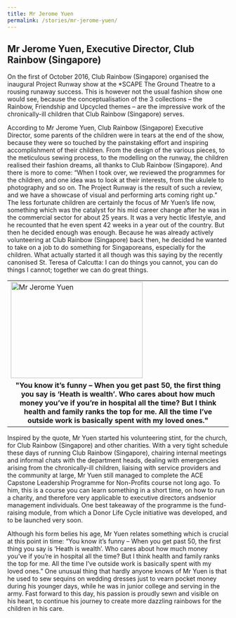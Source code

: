 ```yaml
---
title: Mr Jerome Yuen
permalink: /stories/mr-jerome-yuen/
---
```


## Mr Jerome Yuen, Executive Director, Club Rainbow (Singapore)

On the first of October 2016, Club Rainbow (Singapore) organised the inaugural Project Runway show at the *SCAPE The Ground Theatre to a rousing runaway success. This is however not the usual fashion show one would see, because the conceptualisation of the 3 collections – the Rainbow, Friendship and Upcycled themes – are the impressive work of the chronically-ill children that Club Rainbow (Singapore) serves.

According to Mr Jerome Yuen, Club Rainbow (Singapore) Executive Director, some parents of the children were in tears at the end of the show, because they were so touched by the painstaking effort and inspiring accomplishment of their children. From the design of the various pieces, to the meticulous sewing process, to the modelling on the runway, the children realised their fashion dreams, all thanks to Club Rainbow (Singapore). And there is more to come: “When I took over, we reviewed the programmes for the children, and one idea was to look at their interests, from the ukulele to photography and so on. The Project Runway is the result of such a review, and we have a showcase of visual and performing arts coming right up.” The less fortunate children are certainly the focus of Mr Yuen’s life now, something which was the catalyst for his mid career change after he was in the commercial sector for about 25 years. It was a very hectic lifestyle, and he recounted that he even spent 42 weeks in a year out of the country. But then he decided enough was enough. Because he was already actively volunteering at Club Rainbow (Singapore) back then, he decided he wanted to take on a job to do something for Singaporeans, especially for the children. What actually started it all though was
this saying by the recently canonised St. Teresa of Calcutta: I can do things you cannot, you can do things I cannot; together we can do great things.

<table>
	<tbody>
		<tr>
			<td><img alt="Mr Jerome Yuen" src="/images/stories/pages/mr-jerome-yuen.jpg" style="width: 300px; height: 219px;" /></td>
		</tr>
		<tr>
			<td style="text-align: center;"><strong style="text-align: center;">"You know it’s funny – When you get past 50, the first thing you say is ‘Heath is wealth’. Who cares about how much money you’ve if you’re in hospital all the time? But I think health and family ranks the top for me. All the time I’ve outside work is basically spent with my loved ones."</strong></td>
		</tr>
	</tbody>
</table>

Inspired by the quote, Mr Yuen started his volunteering stint, for the church, for Club Rainbow (Singapore) and other charities. With a very tight schedule these days of running Club Rainbow (Singapore), chairing internal meetings and informal chats with the department heads, dealing with emergencies arising from the chronically-ill children, liaising with service providers and the community at large, Mr Yuen still managed to complete the ACE Capstone Leadership Programme for Non-Profits course not long ago. To him, this is a course you can learn something in a short time, on how to run a charity, and therefore very applicable to executive directors andsenior management individuals. One best takeaway of the programme is the fund-raising module, from which a Donor Life Cycle initiative was developed, and to be launched very soon. 

Although his form belies his age, Mr Yuen relates something which is crucial at this point in time: “You know it’s funny – When you get past 50, the first thing you say is ‘Heath is wealth’. Who cares about how much money you’ve if you’re in hospital all the time? But I think health and family ranks the top for me. All the time I’ve outside work is basically spent with my loved ones.” One unusual thing that hardly anyone knows of Mr Yuen is that he used to sew sequins on wedding dresses just to vearn pocket money during his younger days, while he was in junior college and serving in the army. Fast forward to this day, his passion is proudly sewn and visible on his heart, to continue his journey to create more dazzling rainbows for the children in his care.
